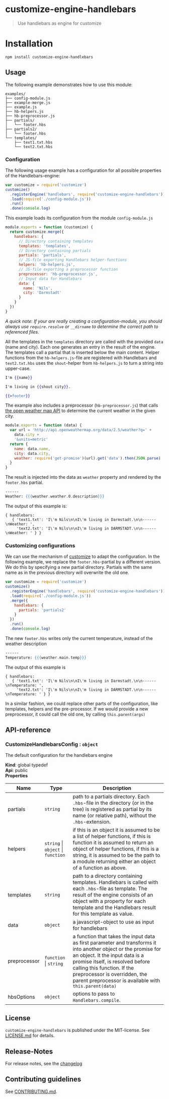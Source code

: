 # customize-engine-handlebars

> Use handlebars as engine for customize


# Installation

```
npm install customize-engine-handlebars
```

## Usage

The following example demonstrates how to use this module:

<pre><code>examples/
├── config-module.js
├── example-merge.js
├── example.js
├── hb-helpers.js
├── hb-preprocessor.js
├── partials/
│   └── footer.hbs
├── partials2/
│   └── footer.hbs
└── templates/
    ├── text1.txt.hbs
    └── text2.txt.hbs</code></pre>

### Configuration

The following usage example has a configuration for all possible properties
of the Handlebars-engine:

```js
var customize = require('customize')
customize()
  .registerEngine('handlebars', require('customize-engine-handlebars'))
  .load(require('./config-module.js'))
  .run()
  .done(console.log)
```

This example loads its configuration from the module `config-module.js`

```js
module.exports = function (customize) {
  return customize.merge({
    handlebars: {
      // Directory containing templates
      templates: 'templates',
      // Directory containing partials
      partials: 'partials',
      // JS-file exporting Handlebars helper-functions
      helpers: 'hb-helpers.js',
      // JS-file exporting a preprocessor function
      preprocessor: 'hb-preprocessor.js',
      // Input data for Handlebars
      data: {
        name: 'Nils',
        city: 'Darmstadt'
      }
    }
  })
}

```


*A quick note: If your are really creating a configuration-module, you should always
use `require.resolve` or `__dirname` to determine the correct path to referenced files.*

All the templates in the `templates` directory are called with the provided `data` (name and city).
Each one generates an entry in the result of the engine. The templates call a partial that is 
inserted below the main content. Helper functions from the `hb-helpers.js`-file are registered 
with Handlebars and `text2.txt.hbs` uses the `shout`-helper from `hb-helpers.js` to turn a 
string into upper-case. 

```hbs
I'm {{name}}

I'm living in {{shout city}}.

{{>footer}}
```


The example also includes a preprocessor (`hb-preprocessor.js`) that calls [the open weather map API](http://openweathermap.org/current#name)
to determine the current weather in the given city. 

```js
module.exports = function (data) {
  var url = 'http://api.openweathermap.org/data/2.5/weather?q=' +
    data.city +
    '&units=metric'
  return {
    name: data.name,
    city: data.city,
    weather: require('get-promise')(url).get('data').then(JSON.parse)
  }
}

```


The result is injected into the data as `weather` property and rendered by 
the `footer.hbs` partial.

```hbs
------
Weather: {{{weather.weather.0.description}}}
```


The output of this example is:

```
{ handlebars: 
   { 'text1.txt': 'I\'m Nils\n\nI\'m living in Darmstadt.\n\n------\nWeather: ',
     'text2.txt': 'I\'m Nils\n\nI\'m living in DARMSTADT.\n\n------\nWeather: ' } }
```


### Customizing configurations

We can use the mechanism of [customize](https://npmjs.com/package/customize) to adapt the configuration.
In the following example, we replace the `footer.hbs`-partial by a different version.
We do this by specifying a new partial directory. Partials with the same name as in 
the previous directory will overwrite the old one.

```js
var customize = require('customize')
customize()
  .registerEngine('handlebars', require('customize-engine-handlebars'))
  .load(require('./config-module.js'))
  .merge({
    handlebars: {
      partials: 'partials2'
    }
  })
  .run()
  .done(console.log)
```

The new `footer.hbs` writes only the current temperature, instead of the weather description

```hbs
------
Temperature: {{{weather.main.temp}}}
```


The output of this example is

```
{ handlebars: 
   { 'text1.txt': 'I\'m Nils\n\nI\'m living in Darmstadt.\n\n------\nTemperature: ',
     'text2.txt': 'I\'m Nils\n\nI\'m living in DARMSTADT.\n\n------\nTemperature: ' } }
```

In a similar fashion, we could replace other parts of the configuration, like templates, helpers
and the pre-processor. If we would provide a new preprocessor, it could call the old one,
by calling `this.parent(args)`


##  API-reference

<a name="CustomizeHandlebarsConfig"></a>
### CustomizeHandlebarsConfig : <code>object</code>
The default configuration for the handlebars engine

**Kind**: global typedef  
**Api**: public  
**Properties**

| Name | Type | Description |
| --- | --- | --- |
| partials | <code>string</code> | path to a partials directory. Each `.hbs`-file in the directory (or in the tree)   is registered as partial by its name (or relative path), without the `.hbs`-extension. |
| helpers | <code>string</code> &#124; <code>object</code> &#124; <code>function</code> | if this is an object it is assumed to be a list of helper functions,   if this is function it is assumed to return an object of helper functions, if this is a string,   it is assumed to be the path to a module returning either an object of a function as above. |
| templates | <code>string</code> | path to a directory containing templates. Handlebars is called with each `.hbs`-file   as template. The result of the engine consists of an object with a property for each template and the   Handlebars result for this template as value. |
| data | <code>object</code> | a javascript-object to use as input for handlebars |
| preprocessor | <code>function</code> &#124; <code>string</code> | a function that takes the input data as first parameter and   transforms it into another object or the promise for an object. It the input data is a promise itself,   is resolved before calling this function. If the preprocessor is overridden, the parent   preprocessor is available with `this.parent(data)` |
| hbsOptions | <code>object</code> | options to pass to `Handlebars.compile`. |




## License

`customize-engine-handlebars` is published under the MIT-license. 
See [LICENSE.md](LICENSE.md) for details.

## Release-Notes
 
For release notes, see the [changelog](CHANGELOG.md)
 
## Contributing guidelines

See [CONTRIBUTING.md](CONTRIBUTING.md).